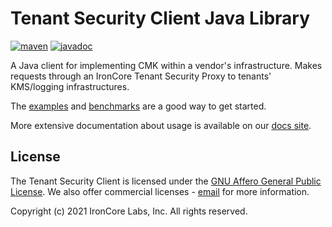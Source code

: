 # Tenant Security Client Java Library
 [![maven](https://maven-badges.herokuapp.com/maven-central/com.ironcorelabs/tenant-security-java/badge.svg)](https://search.maven.org/artifact/com.ironcorelabs/tenant-security-java)
 [![javadoc](https://javadoc.io/badge2/com.ironcorelabs/tenant-security-java/javadoc.svg)](https://javadoc.io/doc/com.ironcorelabs/tenant-security-java) 

A Java client for implementing CMK within a vendor's infrastructure. Makes requests through an
IronCore Tenant Security Proxy to tenants' KMS/logging infrastructures.

The [examples](examples/README.md) and [benchmarks](benchmarks/README.md) are a good way to get started.

More extensive documentation about usage is available on our [docs site](https://ironcorelabs.com/docs/customer-managed-keys/tenant-security-client/overview).

## License

The Tenant Security Client is licensed under the [GNU Affero General Public License](https://github.com/IronCoreLabs/ironoxide/blob/main/LICENSE). We also offer commercial licenses - [email](mailto:info@ironcorelabs.com) for more information.

Copyright (c) 2021 IronCore Labs, Inc. All rights reserved.
